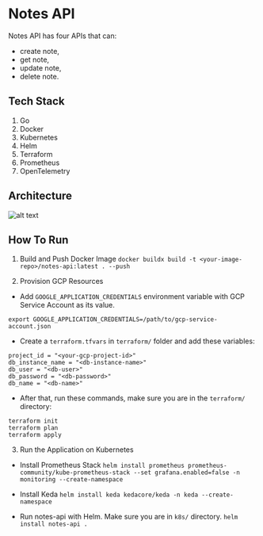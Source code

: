 # Notes API

Notes API has four APIs that can:

- create note,
- get note,
- update note,
- delete note.

## Tech Stack
1. Go
2. Docker
3. Kubernetes
4. Helm
5. Terraform
6. Prometheus
7. OpenTelemetry

## Architecture
![alt text](https://github.com/yusuffranklin/notes-api/blob/main/architecture.png?raw=true)

## How To Run
1. Build and Push Docker Image
`docker buildx build -t <your-image-repo>/notes-api:latest . --push`

2. Provision GCP Resources
- Add `GOOGLE_APPLICATION_CREDENTIALS` environment variable with GCP Service Account as its value.

`export GOOGLE_APPLICATION_CREDENTIALS=/path/to/gcp-service-account.json`

- Create a `terraform.tfvars` in `terraform/` folder and add these variables:
```
project_id = "<your-gcp-project-id>"
db_instance_name = "<db-instance-name>"
db_user = "<db-user>"
db_password = "<db-password>"
db_name = "<db-name>"
```
- After that, run these commands, make sure you are in the `terraform/` directory:
```
terraform init
terraform plan
terraform apply
```

3. Run the Application on Kubernetes
- Install Prometheus Stack
`helm install prometheus prometheus-community/kube-prometheus-stack --set grafana.enabled=false -n monitoring --create-namespace`

- Install Keda
`helm install keda kedacore/keda -n keda --create-namespace`

- Run notes-api with Helm. Make sure you are in `k8s/` directory.
`helm install notes-api .`
